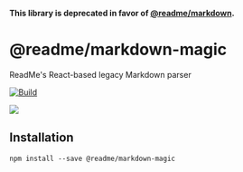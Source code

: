 **This library is deprecated in favor of [@readme/markdown](https://www.npmjs.com/package/@readme/markdown).**

# @readme/markdown-magic

ReadMe's React-based legacy Markdown parser

[![Build](https://github.com/readmeio/markdown-magic/workflows/CI/badge.svg)](https://github.com/readmeio/markdown-magic)

[![](https://d3vv6lp55qjaqc.cloudfront.net/items/1M3C3j0I0s0j3T362344/Untitled-2.png)](https://readme.io)

## Installation

```
npm install --save @readme/markdown-magic
```
